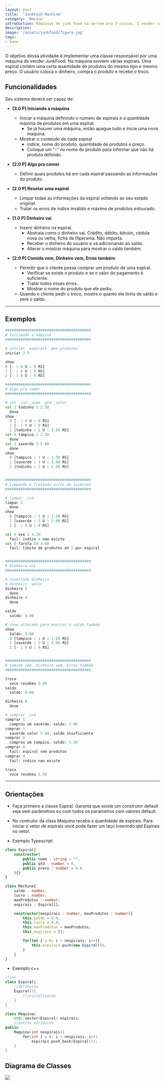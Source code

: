 ```yaml
---
layout: post
title:  "JunkFood Machine"
category: 'Novice'
introduction: Máquinas de junk food só servem pra 3 coisas, 1 vender comidas que fazem mal pra saúde, 2 rejeitar as notas velhas que você tem e 3 te matar de raiva porque você leu 5 vezes e ainda não entendeu o que é pra fazer no trabalho.
description: 
image: '/assets/junkfood/figura.jpg'
tags:
- base
---
```


O objetivo dessa atividade é implementar uma classe responsável por uma máquina de vender JunkFood. Na máquina existem várias espirais. Uma espiral contém uma certa quantidade de produtos do mesmo tipo e mesmo preço. O usuário coloca o dinheiro, compra o produto e recebe o troco.

## Funcionalidades

Seu sistema deverá ser capaz de:

- **[3.0 P] Iniciando a máquina** 
    - Iniciar a máquina definindo o número de espirais e a quantidade máxima de produtos em uma espiral.
        - Se já houver uma máquina, então apague tudo e inicie uma nova máquina.
    - Mostrar o conteúdo de cada espiral
        - indice, nome do produto, quantidade de produtos e preço.
        - Coloque um "-" no nome do produto para informar que não há produto definido.

- **[2.0 P] Algo pra comer** 
    - Definir quais produtos há em cada espiral passando as informações do produto.
- **[2.0 P] Resetar uma espiral** 
    - Limpar todas as informações da espiral voltando ao seu estado original. 
    - Tratar os erros de indice inválido e máximo de produtos estourado.

- **[1.0 P] Dinheiro vai** 
    - Inserir dinheiro na espiral.
        - Abstraia como o dinheiro vai. Crédito, débito, bitcoin, cédula nova ou velha, ficha de fliperama. Não importa.
        - Receber o dinheiro do usuário e vá adicionando ao saldo.
        - Alterar o mostrar máquina para mostrar o saldo também.

- **[2.0 P] Comida vem, Dinheiro vem, Erros também** 
    - Permitir que o cliente possa comprar um produto de uma espiral.
        - Verificar se existe o produto e se o valor do pagamento é suficiente.
        - Tratar todos esses erros.
        - Mostrar o nome do produto que ele pediu.
    - Quando o cliente pedir o troco, mostre o quanto ele tinha de saldo e zere o saldo.

---
## Exemplos

```python
#######################################
# Iniciando a máquina
#######################################

# iniciar _espirais _max_produtos
iniciar 3 5

show
0 [- : 0 U : 0 RS]
1 [- : 0 U : 0 RS]
2 [- : 0 U : 0 RS]

#######################################
# Algo pra comer
#######################################

# set _ind _nome _qtd _valor 
set 2 todinho 3 2.50
  done
show
  0 [- : 0 U : 0 RS]
  1 [- : 0 U : 0 RS]
  2 [todinho : 2 U : 2.50 RS]
set 0 tampico 1 1.50
  done
set 1 xaverde 3 5.00
  done
show   
  0 [tampico : 1 U : 1.50 RS]
  1 [xaverde : 3 U : 5.00 RS]
  2 [todinho : 2 U : 2.50 RS]


#######################################
# Limpando e Tratando erros de insercao
#######################################

# limpar _ind
limpar 2
  done
show   
  0 [tampico : 1 U : 1.50 RS]
  1 [xaverde : 3 U : 5.00 RS]
  2 [- : 0 U : 0 RS]

set 4 ovo 2 4.30
  fail: indice 4 nao existe
set 0 farofa 50 3.00
  fail: limite de produtos eh 5 por espiral


#######################################
# Dinheiro vai
#######################################

# inserindo dinheiro
# dinheiro _valor
dinheiro 5
  done
dinheiro 4
  done

saldo
  saldo: 9.00

# show alterado para mostrar o saldo tambem
show   
  Saldo: 9.00
  0 [tampico : 1 U : 1.50 RS]
  1 [xaverde : 3 U : 5.00 RS]
  2 [- : 0 U : 0 RS]


#######################################
# Comida vem, Dinheiro vem, Erros também
#######################################

troco
  voce recebeu 9.00
saldo
  saldo: 0.00

dinheiro 8
  done

# comprar _ind
comprar 1
  comprou um xaverde. saldo: 3.00
comprar 1
  xaverde valor 5.00, saldo insuficiente
comprar 0
  comprou um tampico. saldo: 1.50
comprar 0
  fail: espiral sem produtos
comprar 4
  fail: indice nao existe

troco
  voce recebeu 1.50


```



---
## Orientações

- Faça primeiro a classe Espiral. Garanta que existe um construtor default seja sem parâmetros ou com todos os parametros com valores default.
- No contrutor da class Maquina receba a quantidade de espirais. Para iniciar o vetor de espirais você pode fazer um laço inserindo qtd Espirais no vetor.

- Exemplo Typescript

```typescript
class Espiral{
    constructor(
        public nome : string = "", 
        public qtd : number = 0, 
        public preco : number = 0.0
    ){}
}

class Machine{
    saldo : number;
    lucro : number;
    maxProdutos : number;
    espirais : Espiral[];

    constructor(nespirais : number, maxProdutos : number){
        this.saldo = 0.0;
        this.lucro = 0.0;
        this.maxProdutos = maxProdutos;
        this.espirais = [];

        for(let i = 0; i < nespirais; i++){
            this.espirais.push(new Espiral());
        }
    }
}
```

- Exemplo c++

```c++
//c++
class Espiral{
    //atributos
    Espiral(){
        //inicializacao
    }
}

class Maquina{
    std::vector<Espiral> espirais;
    //outros atributos
public:
    Maquina(int nespirais){
        for(int i = 0; i < nespirais; i++)
            espirais.push_back(Espiral());
    }
}
```


## Diagrama de Classes

![](/assets/junkfood/diagrama.png)

